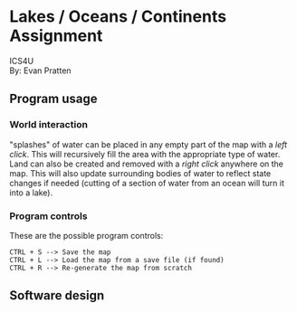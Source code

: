 # Lakes / Oceans / Continents Assignment
ICS4U<br>
By: Evan Pratten

## Program usage

### World interaction

"splashes" of water can be placed in any empty part of the map with a *left click*. This will recursively fill the area with the appropriate type of water. Land can also be created and removed with a *right click* anywhere on the map. This will also update surrounding bodies of water to reflect state changes if needed (cutting of a section of water from an ocean will turn it into a lake).

### Program controls

These are the possible program controls:
```
CTRL + S --> Save the map
CTRL + L --> Load the map from a save file (if found)
CTRL + R --> Re-generate the map from scratch
```

## Software design